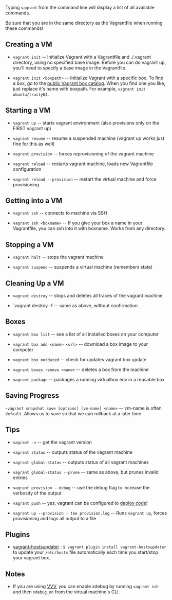 Typing `vagrant` from the command line will display a list of all available commands.

Be sure that you are in the same directory as the Vagrantfile when running these commands!

## Creating a VM

- `vagrant init`           -- Initialize Vagrant with a Vagrantfile and ./.vagrant directory, using no specified base image. Before you can do vagrant up, you'll need to specify a base image in the Vagrantfile.

- `vagrant init <boxpath>` -- Initialize Vagrant with a specific box. To find a box, go to the [public Vagrant box catalog](https://app.vagrantup.com/boxes/search). When you find one you like, just replace it's name with boxpath. For example, `vagrant init ubuntu/trusty64`.


## Starting a VM
- `vagrant up`                  -- starts vagrant environment (also provisions only on the FIRST vagrant up)

- `vagrant resume`              -- resume a suspended machine (vagrant up works just fine for this as well)

- `vagrant provision`           -- forces reprovisioning of the vagrant machine

- `vagrant reload`              -- restarts vagrant machine, loads new Vagrantfile configuration

- `vagrant reload --provision`  -- restart the virtual machine and force provisioning


## Getting into a VM

- `vagrant ssh`           -- connects to machine via SSH

- `vagrant ssh <boxname>` -- If you give your box a name in your Vagrantfile, you can ssh into it with boxname. Works from any directory.


## Stopping a VM

- `vagrant halt`        -- stops the vagrant machine

- `vagrant suspend`     -- suspends a virtual machine (remembers state)


## Cleaning Up a VM

- `vagrant destroy`     -- stops and deletes all traces of the vagrant machine

- `vagrant destroy -f   -- same as above, without confirmation


## Boxes

- `vagrant box list`              -- see a list of all installed boxes on your computer

- `vagrant box add <name> <url>`  -- download a box image to your computer

- `vagrant box outdated`          -- check for updates vagrant box update

- `vagrant boxes remove <name>`   -- deletes a box from the machine

- `vagrant package`               -- packages a running virtualbox env in a reusable box


## Saving Progress

-`vagrant snapshot save [options] [vm-name] <name>` -- vm-name is often `default`. Allows us to save so that we can rollback at a later time


## Tips

- `vagrant -v`                    -- get the vagrant version

- `vagrant status`                -- outputs status of the vagrant machine

- `vagrant global-status`         -- outputs status of all vagrant machines

- `vagrant global-status --prune` -- same as above, but prunes invalid entries

- `vagrant provision --debug`     -- use the debug flag to increase the verbosity of the output

- `vagrant push`                  -- yes, vagrant can be configured to [deploy code](http://docs.vagrantup.com/v2/push/index.html)!

- `vagrant up --provision | tee provision.log`  -- Runs `vagrant up`, forces provisioning and logs all output to a file


## Plugins

- [vagrant-hostsupdater](https://github.com/cogitatio/vagrant-hostsupdater) : `$ vagrant plugin install vagrant-hostsupdater` to update your `/etc/hosts` file automatically each time you start/stop your vagrant box.


## Notes

- If you are using [VVV](https://github.com/varying-vagrant-vagrants/vvv/), you can enable xdebug by running `vagrant ssh` and then `xdebug_on` from the virtual machine's CLI.